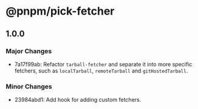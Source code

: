 # @pnpm/pick-fetcher

## 1.0.0

### Major Changes

- 7a17f99ab: Refactor `tarball-fetcher` and separate it into more specific fetchers, such as `localTarball`, `remoteTarball` and `gitHostedTarball`.

### Minor Changes

- 23984abd1: Add hook for adding custom fetchers.
